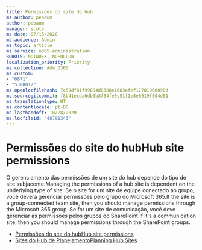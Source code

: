 ```yaml
---
title: Permissões do site do hub
ms.author: pebaum
author: pebaum
manager: scotv
ms.date: 07/15/2020
ms.audience: Admin
ms.topic: article
ms.service: o365-administration
ROBOTS: NOINDEX, NOFOLLOW
localization_priority: Priority
ms.collection: Adm_O365
ms.custom:
- "6871"
- "5300012"
ms.openlocfilehash: 7c59df81f99084d0388e1683afef17781966090d
ms.sourcegitcommit: f8b41ecda6db0b8f64fe0c51f1e8e6619f504d61
ms.translationtype: HT
ms.contentlocale: pt-BR
ms.lasthandoff: 10/28/2020
ms.locfileid: "48791343"
---
```

# <a name="hub-site-permissions"></a><span data-ttu-id="34e76-102">Permissões do site do hub</span><span class="sxs-lookup"><span data-stu-id="34e76-102">Hub site permissions</span></span>

<span data-ttu-id="34e76-103">O gerenciamento das permissões de um site do hub depende do tipo de site subjacente.</span><span class="sxs-lookup"><span data-stu-id="34e76-103">Managing the permissions of a hub site is dependent on the underlying type of site.</span></span> <span data-ttu-id="34e76-104">Se o site for um site de equipe conectado ao grupo, você deverá gerenciar permissões pelo grupo do Microsoft 365.</span><span class="sxs-lookup"><span data-stu-id="34e76-104">If the site is a group-connected team site, then you should manage permissions through the Microsoft 365 group.</span></span> <span data-ttu-id="34e76-105">Se for um site de comunicação, você deve gerenciar as permissões pelos grupos do SharePoint.</span><span class="sxs-lookup"><span data-stu-id="34e76-105">If it's a communication site, then you should manage permissions through the SharePoint groups.</span></span>

- [<span data-ttu-id="34e76-106">Permissões do site do hub</span><span class="sxs-lookup"><span data-stu-id="34e76-106">Hub site permissions</span></span>](https://docs.microsoft.com/sharepoint/modern-experience-sharing-permissions#hub-site-permissions)  
- [<span data-ttu-id="34e76-107">Sites do Hub de Planejamento</span><span class="sxs-lookup"><span data-stu-id="34e76-107">Planning Hub Sites</span></span>](https://docs.microsoft.com/sharepoint/planning-hub-sites)
